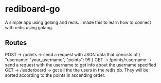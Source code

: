 # rediboard-go
A simple app using golang and redis. I made this to learn how to connect with redis using golang. 

## Routes
POST -> /points           -> send a request with JSON data that consists of { "username: "your_username", "points": 99 } 
GET  -> /points/:username -> send a request with the username to get info about the username specified
GET -> /leaderboard       -> get all the the users in the redis db. They will be sorted according to the points in ascending order. 
